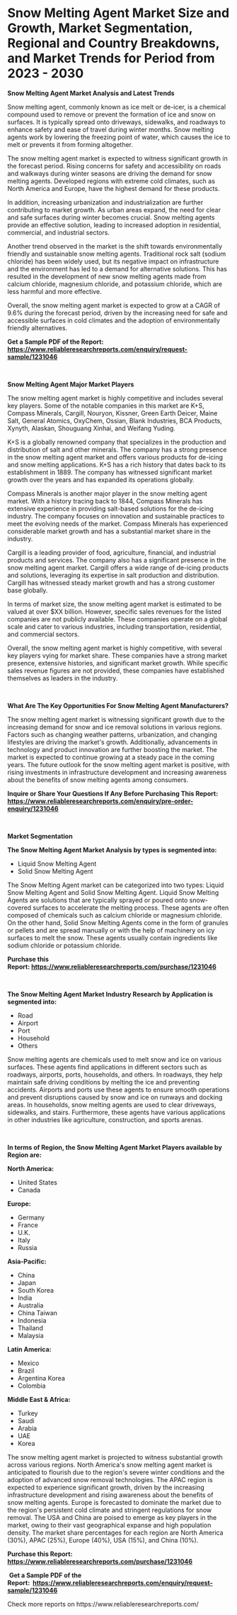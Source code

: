 <p><h1>Snow Melting Agent Market Size and Growth, Market Segmentation, Regional and Country Breakdowns, and Market Trends for Period from 2023 -  2030</h1></p><p><strong>Snow Melting Agent Market Analysis and Latest Trends</strong></p>
<p><p>Snow melting agent, commonly known as ice melt or de-icer, is a chemical compound used to remove or prevent the formation of ice and snow on surfaces. It is typically spread onto driveways, sidewalks, and roadways to enhance safety and ease of travel during winter months. Snow melting agents work by lowering the freezing point of water, which causes the ice to melt or prevents it from forming altogether.</p><p>The snow melting agent market is expected to witness significant growth in the forecast period. Rising concerns for safety and accessibility on roads and walkways during winter seasons are driving the demand for snow melting agents. Developed regions with extreme cold climates, such as North America and Europe, have the highest demand for these products.</p><p>In addition, increasing urbanization and industrialization are further contributing to market growth. As urban areas expand, the need for clear and safe surfaces during winter becomes crucial. Snow melting agents provide an effective solution, leading to increased adoption in residential, commercial, and industrial sectors.</p><p>Another trend observed in the market is the shift towards environmentally friendly and sustainable snow melting agents. Traditional rock salt (sodium chloride) has been widely used, but its negative impact on infrastructure and the environment has led to a demand for alternative solutions. This has resulted in the development of new snow melting agents made from calcium chloride, magnesium chloride, and potassium chloride, which are less harmful and more effective.</p><p>Overall, the snow melting agent market is expected to grow at a CAGR of 9.6% during the forecast period, driven by the increasing need for safe and accessible surfaces in cold climates and the adoption of environmentally friendly alternatives.</p></p>
<p><strong>Get a Sample PDF of the Report:&nbsp; <a href="https://www.reliableresearchreports.com/enquiry/request-sample/1231046">https://www.reliableresearchreports.com/enquiry/request-sample/1231046</a></strong></p>
<p>&nbsp;</p>
<p><strong>Snow Melting Agent Major Market Players</strong></p>
<p><p>The snow melting agent market is highly competitive and includes several key players. Some of the notable companies in this market are K+S, Compass Minerals, Cargill, Nouryon, Kissner, Green Earth Deicer, Maine Salt, General Atomics, OxyChem, Ossian, Blank Industries, BCA Products, Xynyth, Alaskan, Shouguang Xinhai, and Weifang Yuding.</p><p>K+S is a globally renowned company that specializes in the production and distribution of salt and other minerals. The company has a strong presence in the snow melting agent market and offers various products for de-icing and snow melting applications. K+S has a rich history that dates back to its establishment in 1889. The company has witnessed significant market growth over the years and has expanded its operations globally.</p><p>Compass Minerals is another major player in the snow melting agent market. With a history tracing back to 1844, Compass Minerals has extensive experience in providing salt-based solutions for the de-icing industry. The company focuses on innovation and sustainable practices to meet the evolving needs of the market. Compass Minerals has experienced considerable market growth and has a substantial market share in the industry.</p><p>Cargill is a leading provider of food, agriculture, financial, and industrial products and services. The company also has a significant presence in the snow melting agent market. Cargill offers a wide range of de-icing products and solutions, leveraging its expertise in salt production and distribution. Cargill has witnessed steady market growth and has a strong customer base globally.</p><p>In terms of market size, the snow melting agent market is estimated to be valued at over $XX billion. However, specific sales revenues for the listed companies are not publicly available. These companies operate on a global scale and cater to various industries, including transportation, residential, and commercial sectors.</p><p>Overall, the snow melting agent market is highly competitive, with several key players vying for market share. These companies have a strong market presence, extensive histories, and significant market growth. While specific sales revenue figures are not provided, these companies have established themselves as leaders in the industry.</p></p>
<p>&nbsp;</p>
<p><strong>What Are The Key Opportunities For Snow Melting Agent Manufacturers?</strong></p>
<p><p>The snow melting agent market is witnessing significant growth due to the increasing demand for snow and ice removal solutions in various regions. Factors such as changing weather patterns, urbanization, and changing lifestyles are driving the market's growth. Additionally, advancements in technology and product innovation are further boosting the market. The market is expected to continue growing at a steady pace in the coming years. The future outlook for the snow melting agent market is positive, with rising investments in infrastructure development and increasing awareness about the benefits of snow melting agents among consumers.</p></p>
<p><strong>Inquire or Share Your Questions If Any Before Purchasing This Report: <a href="https://www.reliableresearchreports.com/enquiry/pre-order-enquiry/1231046">https://www.reliableresearchreports.com/enquiry/pre-order-enquiry/1231046</a></strong></p>
<p>&nbsp;</p>
<p><strong>Market Segmentation</strong></p>
<p><strong>The Snow Melting Agent Market Analysis by types is segmented into:</strong></p>
<p><ul><li>Liquid Snow Melting Agent</li><li>Solid Snow Melting Agent</li></ul></p>
<p><p>The Snow Melting Agent market can be categorized into two types: Liquid Snow Melting Agent and Solid Snow Melting Agent. Liquid Snow Melting Agents are solutions that are typically sprayed or poured onto snow-covered surfaces to accelerate the melting process. These agents are often composed of chemicals such as calcium chloride or magnesium chloride. On the other hand, Solid Snow Melting Agents come in the form of granules or pellets and are spread manually or with the help of machinery on icy surfaces to melt the snow. These agents usually contain ingredients like sodium chloride or potassium chloride.</p></p>
<p><strong>Purchase this Report:&nbsp;<a href="https://www.reliableresearchreports.com/purchase/1231046">https://www.reliableresearchreports.com/purchase/1231046</a></strong></p>
<p>&nbsp;</p>
<p><strong>The Snow Melting Agent Market Industry Research by Application is segmented into:</strong></p>
<p><ul><li>Road</li><li>Airport</li><li>Port</li><li>Household</li><li>Others</li></ul></p>
<p><p>Snow melting agents are chemicals used to melt snow and ice on various surfaces. These agents find applications in different sectors such as roadways, airports, ports, households, and others. In roadways, they help maintain safe driving conditions by melting the ice and preventing accidents. Airports and ports use these agents to ensure smooth operations and prevent disruptions caused by snow and ice on runways and docking areas. In households, snow melting agents are used to clear driveways, sidewalks, and stairs. Furthermore, these agents have various applications in other industries like agriculture, construction, and sports arenas.</p></p>
<p>&nbsp;</p>
<p><strong>In terms of Region, the Snow Melting Agent Market Players available by Region are:</strong></p>
<p>
    <p> <strong> North America: </strong>
        <ul>
            <li>United States</li>
            <li>Canada</li>
        </ul>
        </p> 
    <p> <strong> Europe: </strong>
        <ul>
            <li>Germany</li>
            <li>France</li>
            <li>U.K.</li>
            <li>Italy</li>
            <li>Russia</li>
        </ul>
        </p> 
    <p> <strong> Asia-Pacific: </strong>
        <ul>
            <li>China</li>
            <li>Japan</li>
            <li>South Korea</li>
            <li>India</li>
            <li>Australia</li>
            <li>China Taiwan</li>
            <li>Indonesia</li>
            <li>Thailand</li>
            <li>Malaysia</li>
        </ul>
        </p> 
    <p> <strong> Latin America: </strong>
        <ul>
            <li>Mexico</li>
            <li>Brazil</li>
            <li>Argentina Korea</li>
            <li>Colombia</li>
        </ul>
        </p> 
    <p> <strong> Middle East & Africa: </strong>
        <ul>
            <li>Turkey</li>
            <li>Saudi</li>
            <li>Arabia</li>
            <li>UAE</li>
            <li>Korea</li>
        </ul>
    </p>
    </p>
<p><p>The snow melting agent market is projected to witness substantial growth across various regions. North America's snow melting agent market is anticipated to flourish due to the region's severe winter conditions and the adoption of advanced snow removal technologies. The APAC region is expected to experience significant growth, driven by the increasing infrastructure development and rising awareness about the benefits of snow melting agents. Europe is forecasted to dominate the market due to the region's persistent cold climate and stringent regulations for snow removal. The USA and China are poised to emerge as key players in the market, owing to their vast geographical expanse and high population density. The market share percentages for each region are North America (30%), APAC (25%), Europe (40%), USA (15%), and China (10%).</p></p>
<p><strong>Purchase this Report: <a href="https://www.reliableresearchreports.com/purchase/1231046">https://www.reliableresearchreports.com/purchase/1231046</a></strong></p>
<p>&nbsp;<strong>Get a Sample PDF of the Report:&nbsp;&nbsp;<a href="https://www.reliableresearchreports.com/enquiry/request-sample/1231046">https://www.reliableresearchreports.com/enquiry/request-sample/1231046</a></strong></p>
<p><strong></strong></p>
<p>Check more reports on https://www.reliableresearchreports.com/</p>